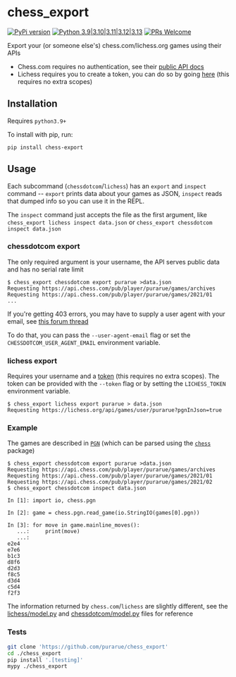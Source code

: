 # chess_export

[![PyPi version](https://img.shields.io/pypi/v/chess_export.svg)](https://pypi.python.org/pypi/chess_export) [![Python 3.9|3.10|3.11|3.12|3.13](https://img.shields.io/pypi/pyversions/chess_export.svg)](https://pypi.python.org/pypi/chess_export) [![PRs Welcome](https://img.shields.io/badge/PRs-welcome-brightgreen.svg?style=flat-square)](http://makeapullrequest.com)

Export your (or someone else's) chess.com/lichess.org games using their APIs

- Chess.com requires no authentication, see their [public API docs](https://www.chess.com/news/view/published-data-api)
- Lichess requires you to create a token, you can do so by going [here](https://lichess.org/account/oauth/token/create?description=lichess+export) (this requires no extra scopes)

## Installation

Requires `python3.9+`

To install with pip, run:

    pip install chess-export

## Usage

Each subcommand (`chessdotcom`/`lichess`) has an `export` and `inspect` command -- `export` prints data about your games as JSON, `inspect` reads that dumped info so you can use it in the REPL.

The `inspect` command just accepts the file as the first argument, like `chess_export lichess inspect data.json` or `chess_export chessdotcom inspect data.json`

### chessdotcom export

The only required argument is your username, the API serves public data and has no serial rate limit

```
$ chess_export chessdotcom export purarue >data.json
Requesting https://api.chess.com/pub/player/purarue/games/archives
Requesting https://api.chess.com/pub/player/purarue/games/2021/01
...
```

If you're getting 403 errors, you may have to supply a user agent with your email, see [this forum thread](https://www.chess.com/clubs/forum/view/error-403-in-member-profile)

To do that, you can pass the `--user-agent-email` flag or set the `CHESSDOTCOM_USER_AGENT_EMAIL` environment variable.

### lichess export

Requires your username and a [token](https://lichess.org/account/oauth/token/create?description=lichess+export) (this requires no extra scopes). The token can be provided with the `--token` flag or by setting the `LICHESS_TOKEN` environment variable.

```
$ chess_export lichess export purarue > data.json
Requesting https://lichess.org/api/games/user/purarue?pgnInJson=true
```

### Example

The games are described in [`PGN`](https://en.wikipedia.org/wiki/Portable_Game_Notation) (which can be parsed using the [`chess`](https://python-chess.readthedocs.io/en/latest/pgn.html) package)

```
$ chess_export chessdotcom export purarue >data.json
Requesting https://api.chess.com/pub/player/purarue/games/archives
Requesting https://api.chess.com/pub/player/purarue/games/2021/01
Requesting https://api.chess.com/pub/player/purarue/games/2021/02
$ chess_export chessdotcom inspect data.json

In [1]: import io, chess.pgn

In [2]: game = chess.pgn.read_game(io.StringIO(games[0].pgn))

In [3]: for move in game.mainline_moves():
   ...:     print(move)
   ...:
e2e4
e7e6
b1c3
d8f6
d2d3
f8c5
d3d4
c5d4
f2f3
```

The information returned by `chess.com`/`lichess` are slightly different, see the [lichess/model.py](chess_export/lichess/model.py) and [chessdotcom/model.py](chess_export/chessdotcom/model.py) files for reference

### Tests

```bash
git clone 'https://github.com/purarue/chess_export'
cd ./chess_export
pip install '.[testing]'
mypy ./chess_export
```
